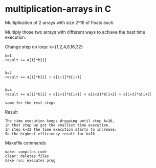 # multiplication-arrays in C
Multiplication of 2 arrays with size 2^19 of floats each

Multiply those two arrays with different ways to achieve the best time execution.

Change step on loop: k={1,2,4,8,16,32}


	k=1
	result += a[i]*b[i]


	k=2
	result += a[i]*b[i] + a[i+1]*b[i+1]


	k=4
	result += a[i]*b[i] + a[i+1]*b[i+1] + a[i+2]*b[i+2] + a[i+3]*b[i+3]

	same for the rest steps

Result

	The time execution keeps dropping until step k=16,
	in that step we got the smallest time execution.
	In step k=32 the time execution starts to increase.
	So the highest efficiency result for k=16


Makefile commands

	make: compiles code
	clear: deletes files
	make run: executes prog
